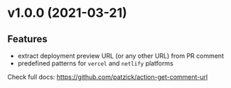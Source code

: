 # v1.0.0 (2021-03-21)

## Features

- extract deployment preview URL (or any other URL) from PR comment
- predefined patterns for `vercel` and `netlify` platforms

Check full docs: https://github.com/patzick/action-get-comment-url
